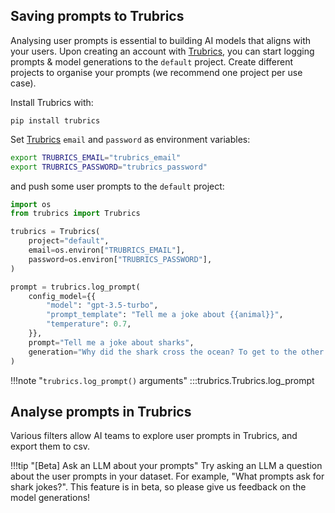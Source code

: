 ## Saving prompts to Trubrics
Analysing user prompts is essential to building AI models that aligns with your users. Upon creating an account with [Trubrics](https://trubrics.streamlit.app/), you can start logging prompts & model generations to the `default` project. Create different projects to organise your prompts (we recommend one project per use case).

Install Trubrics with:

```console
pip install trubrics
```

Set [Trubrics](https://trubrics.streamlit.app/) `email` and `password` as environment variables:

```bash
export TRUBRICS_EMAIL="trubrics_email"
export TRUBRICS_PASSWORD="trubrics_password"
```

and push some user prompts to the `default` project:

```python
import os
from trubrics import Trubrics

trubrics = Trubrics(
    project="default",
    email=os.environ["TRUBRICS_EMAIL"],
    password=os.environ["TRUBRICS_PASSWORD"],
)

prompt = trubrics.log_prompt(
    config_model={{
        "model": "gpt-3.5-turbo",
        "prompt_template": "Tell me a joke about {{animal}}",
        "temperature": 0.7,
    }},
    prompt="Tell me a joke about sharks",
    generation="Why did the shark cross the ocean? To get to the other side."
)
```

!!!note "`trubrics.log_prompt()` arguments"
    :::trubrics.Trubrics.log_prompt

## Analyse prompts in Trubrics

Various filters allow AI teams to explore user prompts in Trubrics, and export them to csv.

!!!tip "[Beta] Ask an LLM about your prompts"
    Try asking an LLM a question about the user prompts in your dataset. For example, "What prompts ask for shark jokes?". This feature is in beta, so please give us feedback on the model generations!
